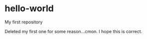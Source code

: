 # hello-world
My first repository

Deleted my first one for some reason...cmon.
I hope this is correct.
